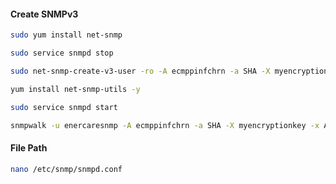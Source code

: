 #### Create SNMPv3

```sh
sudo yum install net-snmp
```
```sh
sudo service snmpd stop
```
```sh
sudo net-snmp-create-v3-user -ro -A ecmppinfchrn -a SHA -X myencryptionkey -x AES enercaresnmp
```
```sh
yum install net-snmp-utils -y
```
```sh
sudo service snmpd start
```
```sh
snmpwalk -u enercaresnmp -A ecmppinfchrn -a SHA -X myencryptionkey -x AES -l authPriv 127.0.0.1 -v3
```


#### File Path
```sh
nano /etc/snmp/snmpd.conf
```
